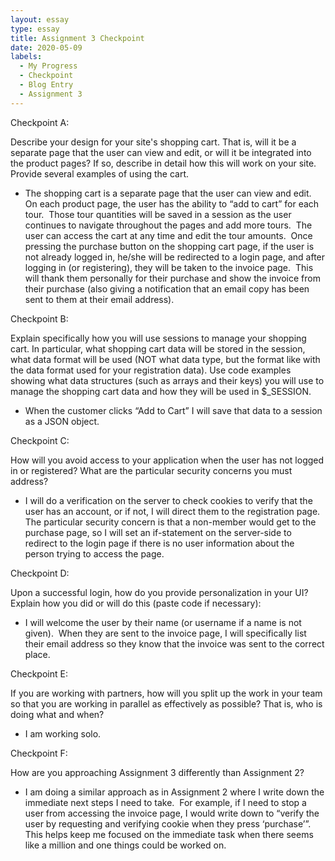 ```yaml
---
layout: essay
type: essay
title: Assignment 3 Checkpoint
date: 2020-05-09
labels:
  - My Progress
  - Checkpoint
  - Blog Entry
  - Assignment 3
---
```

Checkpoint A:

Describe your design for your site's shopping cart. That is, will it be a separate page that the user can view and edit, or will it be integrated into the product pages? If so, describe in detail how this will work on your site. Provide several examples of using the cart.
 
 - The shopping cart is a separate page that the user can view and edit.  On each product page, the user has the ability to “add to cart” for each tour.  Those tour quantities will be saved in a session as the user continues to navigate throughout the pages and add more tours.  The user can access the cart at any time and edit the tour amounts.  Once pressing the purchase button on the shopping cart page, if the user is not already logged in, he/she will be redirected to a login page, and after logging in (or registering), they will be taken to the invoice page.  This will thank them personally for their purchase and show the invoice from their purchase (also giving a notification that an email copy has been sent to them at their email address).
 
Checkpoint B:

Explain specifically how you will use sessions to manage your shopping cart. In particular, what shopping cart data will be stored in the session, what data format will be used (NOT what data type, but the format like with the data format used for your registration data). Use code examples showing what data structures (such as arrays and their keys) you will use to manage the shopping cart data and how they will be used in $_SESSION. 
 
  - When the customer clicks “Add to Cart” I will save that data to a session as a JSON object.
 
Checkpoint C:

How will you avoid access to your application when the user has not logged in or registered? What are the particular security concerns you must address?
 
  - I will do a verification on the server to check cookies to verify that the user has an account, or if not, I will direct them to the registration page.  The particular security concern is that a non-member would get to the purchase page, so I will set an if-statement on the server-side to redirect to the login page if there is no user information about the person trying to access the page.
 
Checkpoint D:

Upon a successful login, how do you provide personalization in your UI? Explain how you did or will do this (paste code if necessary):
 
  - I will welcome the user by their name (or username if a name is not given).  When they are sent to the invoice page, I will specifically list their email address so they know that the invoice was sent to the correct place.
  
Checkpoint E:

If you are working with partners, how will you split up the work in your team so that you are working in parallel as effectively as possible? That is, who is doing what and when?
 
 - I am working solo.
  
Checkpoint F:

How are you approaching Assignment 3 differently than Assignment 2?
 
 - I am doing a similar approach as in Assignment 2 where I write down the immediate next steps I need to take.  For example, if I need to stop a user from accessing the invoice page, I would write down to “verify the user by requesting and verifying cookie when they press ‘purchase’”.  This helps keep me focused on the immediate task when there seems like a million and one things could be worked on.
